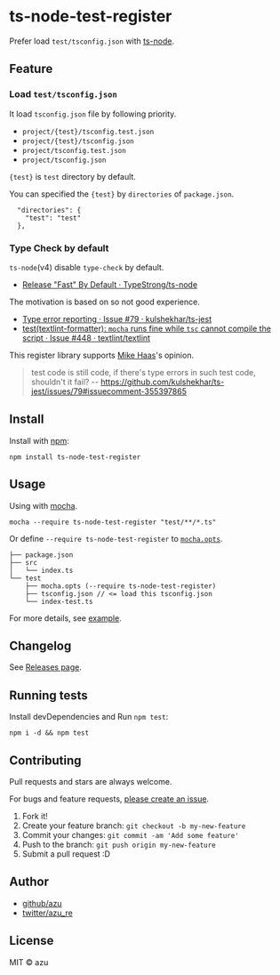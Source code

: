 # ts-node-test-register

Prefer load `test/tsconfig.json` with [ts-node](https://github.com/TypeStrong/ts-node "ts-node").

## Feature

### Load `test/tsconfig.json`

It load `tsconfig.json` file by following priority.

- `project/{test}/tsconfig.test.json`
- `project/{test}/tsconfig.json`
- `project/tsconfig.test.json`
- `project/tsconfig.json`

`{test}` is `test` directory by default.

You can specified the `{test}` by `directories` of `package.json`.

```
  "directories": {
    "test": "test"
  },
```

### Type Check by default

`ts-node`(v4) disable `type-check` by default.

- [Release "Fast" By Default · TypeStrong/ts-node](https://github.com/TypeStrong/ts-node/releases/tag/v4.0.0 "Release &#34;Fast&#34; By Default · TypeStrong/ts-node")

The motivation is based on so not good experience.

- [Type error reporting · Issue #79 · kulshekhar/ts-jest](https://github.com/kulshekhar/ts-jest/issues/79 "Type error reporting · Issue #79 · kulshekhar/ts-jest")
- [test(textlint-formatter): `mocha` runs fine while `tsc` cannot compile the script · Issue #448 · textlint/textlint](https://github.com/textlint/textlint/issues/448 "test(textlint-formatter): `mocha` runs fine while `tsc` cannot compile the script · Issue #448 · textlint/textlint")

This register library supports [Mike Haas](https://github.com/mikehaas763 "Mike Haas")'s opinion.

> test code is still code, if there's type errors in such test code, shouldn't it fail?
> -- <https://github.com/kulshekhar/ts-jest/issues/79#issuecomment-355397865>


## Install

Install with [npm](https://www.npmjs.com/):

    npm install ts-node-test-register

## Usage

Using with [mocha](https://github.com/mochajs/mocha "mocha").

```
mocha --require ts-node-test-register "test/**/*.ts"
```

Or define `--require ts-node-test-register` to [`mocha.opts`](example/test/mocha.opts).

```
├── package.json
├── src
│   └── index.ts
└── test
    ├── mocha.opts (--require ts-node-test-register)
    ├── tsconfig.json // <= load this tsconfig.json
    └── index-test.ts
```

For more details, see [example](./example/).

## Changelog

See [Releases page](https://github.com/azu/ts-node-test-register/releases).

## Running tests

Install devDependencies and Run `npm test`:

    npm i -d && npm test

## Contributing

Pull requests and stars are always welcome.

For bugs and feature requests, [please create an issue](https://github.com/azu/ts-node-test-register/issues).

1. Fork it!
2. Create your feature branch: `git checkout -b my-new-feature`
3. Commit your changes: `git commit -am 'Add some feature'`
4. Push to the branch: `git push origin my-new-feature`
5. Submit a pull request :D

## Author

- [github/azu](https://github.com/azu)
- [twitter/azu_re](https://twitter.com/azu_re)

## License

MIT © azu
